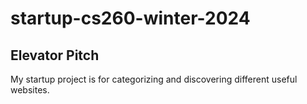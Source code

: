 # startup-cs260-winter-2024
## Elevator Pitch
My startup project is for categorizing and discovering different useful websites. 
